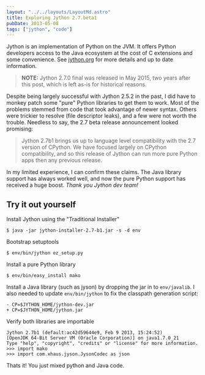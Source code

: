 ```yaml
---
layout: "../../layouts/LayoutMd.astro"
title: Exploring Jython 2.7.beta1
pubDate: 2013-05-08
tags: ["jython", "code"]
---
```


Jython is an implementation of Python on the JVM. It offers Python developers
access to the Java ecosystem at the cost of C extensions and some
convenience. See [jython.org](https://www.jython.org) for more details and up
to date information.

> **NOTE:** Jython 2.7.0 final was released in May 2015, two years after this
post, which is left as-is for historical reasons.

Despite being largely successful with Jython 2.5.2 in the past, I did have to
monkey patch some "pure" Python libraries to get them to work.  Most of the
problems stemmed from code that took advantage of newer syntax.  Others were
trickier to resolve (file descriptor leaks), and a few were not worth the
trouble.  Needless to say, the 2.7 beta release announcement looked promising:

> Jython 2.7b1 brings us up to language level compatibility with the 2.7
version of CPython. We have focused largely on CPython compatibility, and so
this release of Jython can run more pure Python apps then any previous
release.

In my limited experience, I can confirm these claims.  The Java library support
has always worked well, and now the pure Python support has received a huge
boost. *Thank you Jython dev team!*

## Try it out yourself

Install Jython using the "Traditional Installer"

    $ java -jar jython-installer-2.7-b1.jar -s -d env

Bootstrap setuptools

    $ env/bin/jython ez_setup.py 

Install a pure Python library

    $ env/bin/easy_install mako

Install a Java library (such as jyson) by dropping the jar in to
``env/javalib``.  I also needed to update ``env/bin/jython`` to fix the
classpath generation script:

    - CP=$JYTHON_HOME/jython-dev.jar
    + CP=$JYTHON_HOME/jython.jar

Verify both libraries are importable

    Jython 2.7b1 (default:ac42d59644e9, Feb 9 2013, 15:24:52) 
    [OpenJDK 64-Bit Server VM (Oracle Corporation)] on java1.7.0_21
    Type "help", "copyright", "credits" or "license" for more information.
    >>> import mako
    >>> import com.xhaus.jyson.JysonCodec as json

Thats it!  You just mixed python and Java code.

